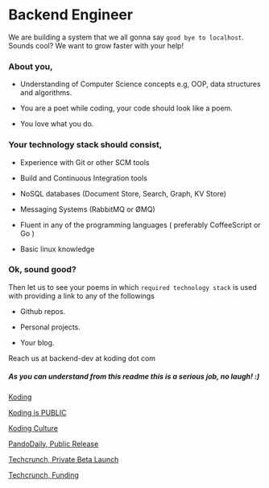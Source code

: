 # Backend Engineer

We are building a system that we all gonna say `good bye to localhost`. Sounds cool? We want to grow faster with your help!

### About you,

* Understanding of Computer Science concepts e.g, OOP, data structures and algorithms.

* You are a poet while coding, your code should look like a poem.

* You love what you do.

### Your technology stack should consist,

* Experience with Git or other SCM tools

* Build and Continuous Integration tools

* NoSQL databases (Document Store, Search, Graph, KV Store)

* Messaging Systems (RabbitMQ or ØMQ)

* Fluent in any of the programming languages ( preferably CoffeeScript or Go )

* Basic linux knowledge

### Ok, sound good?

Then let us to see your poems in which `required technology stack` is used with providing a link to any of the followings

* Github repos.

* Personal projects.

* Your blog.

Reach us at backend-dev at koding dot com

##### As you can understand from this readme this is a serious job, no laugh! :)

[Koding](http://koding.com)

[Koding is PUBLIC](http://blog.koding.com/2013/08/koding-is-public/)

[Koding Culture](http://blog.koding.com/2012/06/we-want-to-date-not-hire/)

[PandoDaily, Public Release](http://pandodaily.com/2013/08/09/koding-launches-to-make-programming-as-easy-as-hailing-a-cab/)

[Techcrunch, Private Beta Launch](http://techcrunch.com/2012/07/24/koding-launch/)

[Techcrunch, Funding](http://techcrunch.com/2012/12/20/koding-7-25m-matrix-partners/)
